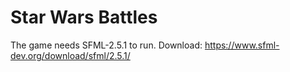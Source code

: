 # Star Wars Battles

The game needs SFML-2.5.1 to run.
Download: https://www.sfml-dev.org/download/sfml/2.5.1/
